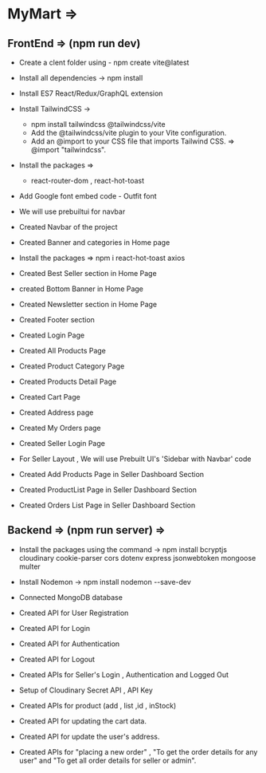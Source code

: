 # MyMart =>

## FrontEnd => (npm run dev)

- Create a clent folder using - npm create vite@latest

- Install all dependencies -> npm install

- Install ES7 React/Redux/GraphQL extension 

- Install TailwindCSS -> 
  - npm install tailwindcss @tailwindcss/vite
  - Add the @tailwindcss/vite plugin to your Vite configuration.
  - Add an @import to your CSS file that imports Tailwind CSS. => @import "tailwindcss".

- Install the packages =>
  - react-router-dom , react-hot-toast

- Add Google font embed code - Outfit font  

- We will use prebuiltui for navbar

- Created Navbar of the project

- Created Banner and categories in Home page

- Install the packages => npm i react-hot-toast axios

- Created Best Seller section in Home Page

- created Bottom Banner in Home Page

- Created Newsletter section in Home Page

- Created Footer section

- Created Login Page 

- Created All Products Page

- Created Product Category Page

- Created Products Detail Page 

- Created Cart Page

- Created Address page 

- Created My Orders page 

- Created Seller Login Page 

- For Seller Layout , We will use Prebuilt UI's 'Sidebar with Navbar' code

- Created Add Products Page in Seller Dashboard Section

- Created ProductList Page in Seller Dashboard Section

- Created Orders List Page in Seller Dashboard Section



## Backend => (npm run server) =>

- Install the packages using the command -> npm install bcryptjs cloudinary cookie-parser cors dotenv express jsonwebtoken mongoose multer 

- Install Nodemon -> npm install nodemon --save-dev

- Connected MongoDB database

- Created API for User Registration  

- Created API for Login   

- Created API for Authentication   

- Created API for Logout

- Created APIs for Seller's Login , Authentication and Logged Out

- Setup of Cloudinary Secret API , API Key

- Created APIs for product (add , list ,id , inStock)

- Created API for updating the cart data.

- Created API for update the user's address.

- Created APIs for "placing a new order" , "To get the order details for any user" and "To get all order details for seller or admin".